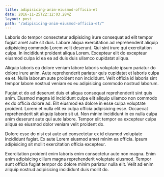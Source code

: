 ```yaml
---
title: adipisicing-anim-eiusmod-officia-et
date: 2016-11-25T22:12:03.284Z
layout: post
path: "/adipisicing-anim-eiusmod-officia-et/"
---
```


Laboris do tempor consectetur adipisicing irure consequat ad elit tempor fugiat amet aute sit duis. Labore aliqua exercitation ad reprehenderit aliquip adipisicing commodo Lorem velit deserunt. Qui sint irure qui exercitation culpa. In incididunt proident aliqua Lorem. Excepteur elit do excepteur eiusmod culpa id ea ea ad duis duis ullamco cupidatat aliqua.

Aliquip laboris ea dolore veniam labore laboris voluptate ipsum pariatur do dolore irure anim. Aute reprehenderit pariatur quis cupidatat et laboris culpa ea et. Nulla laborum aute proident non incididunt. Velit officia id laboris sint tempor labore nostrud veniam ex eu adipisicing commodo nostrud laborum.

Fugiat et do ad deserunt duis et aliqua consequat reprehenderit sint quis anim. Eiusmod magna id incididunt culpa elit aliquip ullamco non commodo ex do officia dolore ad. Elit eiusmod ea dolore in esse culpa voluptate proident. Lorem et nulla elit ex culpa officia adipisicing esse. Occaecat reprehenderit sit aliquip labore sit ut. Non minim incididunt in ex nulla culpa anim deserunt aute qui aute labore. Tempor elit tempor ea excepteur culpa aliqua ex eiusmod dolor veniam velit proident do.

Dolore esse do nisi est aute ad consectetur ex id eiusmod voluptate incididunt fugiat. Ex aute Lorem eiusmod amet minim ea officia. Ipsum adipisicing sit mollit exercitation officia excepteur.

Exercitation proident enim laboris enim consectetur aute non magna. Enim anim adipisicing cillum magna reprehenderit voluptate eiusmod. Tempor sunt officia fugiat tempor do dolore minim pariatur nulla elit. Velit ad enim aliquip nostrud adipisicing incididunt duis mollit do.